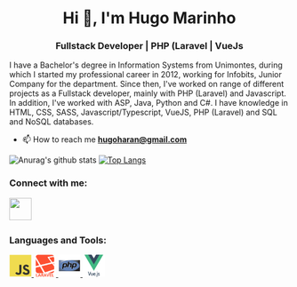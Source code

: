 <h1 align="center">Hi 👋, I'm Hugo Marinho</h1>
<h3 align="center">Fullstack Developer | PHP (Laravel | VueJs</h3>

I have a Bachelor's degree in Information Systems from Unimontes, during which I started my professional career in 2012, working for Infobits, Junior Company for the department. Since then, I've worked on range of different projects as a Fullstack developer, mainly with PHP (Laravel) and Javascript. In addition, I've worked with ASP, Java, Python and C#. I have knowledge in HTML, CSS, SASS, Javascript/Typescript, VueJS, PHP (Laravel) and SQL and NoSQL databases.


- 📫 How to reach me **hugoharan@gmail.com**

![Anurag's github stats](https://github-readme-stats.vercel.app/api?username=hugoharan&show_icons=true&theme=dracula)  [![Top Langs](https://github-readme-stats.vercel.app/api/top-langs/?username=hugoharan&hide=css,html&theme=dracula)](https://github.com/anuraghazra/github-readme-stats)

<p align="left">
<h3 align="left">Connect with me:</h3>
<a href="https://www.linkedin.com/in/hugoharan/" target="blank">
            <img src="https://cdn.jsdelivr.net/gh/devicons/devicon/icons/linkedin/linkedin-original.svg"  width="40" height="40"/>
          </a>
</p>


<h3 align="left">Languages and Tools:</h3>
<p align="left"> <a href="https://developer.mozilla.org/en-US/docs/Web/JavaScript" target="_blank"> <img src="https://raw.githubusercontent.com/devicons/devicon/master/icons/javascript/javascript-original.svg" alt="javascript" width="40" height="40"/> </a> <a href="https://laravel.com/" target="_blank"> <img src="https://raw.githubusercontent.com/devicons/devicon/master/icons/laravel/laravel-plain-wordmark.svg" alt="laravel" width="40" height="40"/> </a> <a href="https://www.php.net" target="_blank"> <img src="https://raw.githubusercontent.com/devicons/devicon/master/icons/php/php-original.svg" alt="php" width="40" height="40"/> </a> <a href="https://vuejs.org/" target="_blank"> <img src="https://raw.githubusercontent.com/devicons/devicon/master/icons/vuejs/vuejs-original-wordmark.svg" alt="vuejs" width="40" height="40"/> </a> </p>

